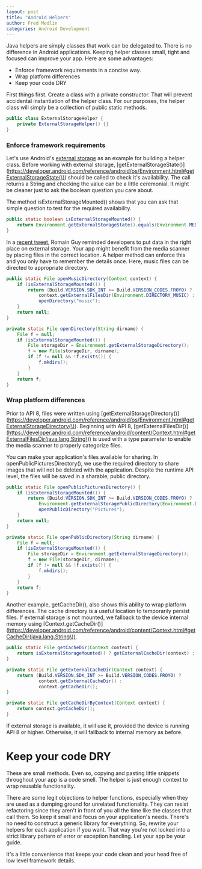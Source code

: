 ```yaml
---
layout: post
title: "Android Helpers"
author: Fred Medlin
categories: Android Development
---
```


Java helpers are simply classes that work can be delegated to. There is no difference in Android applications. Keeping helper classes small, tight and focused can improve your app. Here are some advantages:

* Enforce framework requirements in a concise way.
* Wrap platform differences
* Keep your code DRY

First things first. Create a class with a private constructor. That will prevent accidental instantiation of the helper class. For our purposes, the helper class will simply be a collection of public static methods.<!--more-->

```java
public class ExternalStorageHelper {
	private ExternalStorageHelper() {}
}
```

### Enforce framework requirements

Let's use Android's [external storage](https://developer.android.com/guide/topics/data/data-storage.html#filesExternal) as an example for building a helper class. Before working with external storage, [getExternalStorageState()](https://developer.android.com/reference/android/os/Environment.html#getExternalStorageState(\)) should be called to check it's availability. The call returns a String and checking the value can be a little ceremonial. It might be cleaner just to ask the boolean question you care about.

The method isExternalStorageMounted() shows that you can ask that simple question to test for the required availability.

```java
public static boolean isExternalStorageMounted() {
	return Environment.getExternalStorageState().equals(Environment.MEDIA_MOUNTED);
}
```

In a [recent tweet](https://twitter.com/romainguy/status/282975428136824832), Romain Guy reminded developers to put data in the right place on external storage. Your app might benefit from the media scanner by placing files in the correct location. A helper method can enforce this and you only have to remember the details once. Here, music files can be directed to appropriate directory.

```java
public static File openMusicDirectory(Context context) {
	if (isExternalStorageMounted()) {
		return (Build.VERSION.SDK_INT >= Build.VERSION_CODES.FROYO) ?
			context.getExternalFilesDir(Environment.DIRECTORY_MUSIC) :
			openDirectory("music");
	}
	return null;
}

private static File openDirectory(String dirname) {
	File f = null;
	if (isExternalStorageMounted()) {
		File storageDir = Environment.getExternalStorageDirectory();
		f = new File(storageDir, dirname);
		if (f != null && !f.exists()) {
			f.mkdirs();
		}
	}
	return f;
}
```

### Wrap platform differences

Prior to API 8, files were written using [getExternalStorageDirectory()](https://developer.android.com/reference/android/os/Environment.html#getExternalStorageDirectory(\)). Beginning with API 8, [getExternalFilesDir()](https://developer.android.com/reference/android/content/Context.html#getExternalFilesDir(java.lang.String\)) is used with a type parameter to enable the media scanner to properly categorize files.

You can make your application's files available for sharing. In openPublicPicturesDirectory(), we use the required directory to share images that will not be deleted with the application. Despite the runtime API level, the files will be saved in a sharable, public directory.

```java
public static File openPublicPicturesDirectory() {
	if (isExternalStorageMounted()) {
		return (Build.VERSION.SDK_INT >= Build.VERSION_CODES.FROYO) ?
			Environment.getExternalStoragePublicDirectory(Environment.DIRECTORY_PICTURES) :
			openPublicDirectory("Pictures");
	}
	return null;
}

private static File openPublicDirectory(String dirname) {
	File f = null;
	if (isExternalStorageMounted()) {
		File storageDir = Environment.getExternalStorageDirectory();
		f = new File(storageDir, dirname);
		if (f != null && !f.exists()) {
			f.mkdirs();
		}
	}
	return f;
}
```

Another example, getCacheDir(), also shows this ability to wrap platform differences. The cache directory is a useful location to temporarily persist files. If external storage is not mounted, we fallback to the device internal memory using [Context.getCacheDir()](https://developer.android.com/reference/android/content/Context.html#getCacheDir(java.lang.String\)).

```java
public static File getCacheDir(Context context) {
	return isExternalStorageMounted() ? getExternalCacheDir(context) : getCacheDirByContext(context);
}

private static File getExternalCacheDir(Context context) {
	return (Build.VERSION.SDK_INT >= Build.VERSION_CODES.FROYO) ?
			context.getExternalCacheDir() :
			context.getCacheDir();
}

private static File getCacheDirByContext(Context context) {
	return context.getCacheDir();
}
```

If external storage is available, it will use it, provided the device is running API 8 or higher. Otherwise, it will fallback to internal memory as before.

# Keep your code DRY

These are small methods. Even so, copying and pasting little snippets throughout your app is a code smell. The helper is just enough context to wrap reusable functionality.

There are some legit objections to helper functions, especially when they are used as a dumping ground for unrelated functionality. They can resist refactoring since they aren't in front of you all the time like the classes that call them. So keep it small and focus on your application's needs. There's no need to construct a generic library for everything. So, rewrite your helpers for each application if you want. That way you're not locked into a strict library pattern of error or exception handling. Let your app be your guide.

It's a little convenience that keeps your code clean and your head free of low level framework details.
